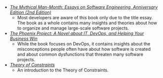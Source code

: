 * [_The Mythical Man-Month: Essays on Software Engineering, Anniversary Edition (2nd Edition)_](https://www.amazon.com/Mythical-Man-Month-Software-Engineering-Anniversary/dp/0201835959)
  * Most developers are aware of this book only due to the title essay. The
    book as a whole contains many insights and theories about how to organize
    and manage large-scale software projects.
* [_The Phoenix Project: A Novel about IT, DevOps, and Helping Your Business Win_](https://www.amazon.com/Phoenix-Project-DevOps-Helping-Business/dp/0988262592)
  * While the book focuses on DevOps, it contains insights about the
    misconceptions people often have about how software is created and about
    common dysfunctions that threaten many software projects.
* [_Theory of Constraints_](http://www.leanproduction.com/theory-of-constraints.html)
  * An introduction to the Theory of Constraints.
